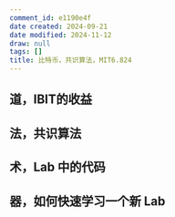 ```yaml
---
comment_id: e1190e4f
date created: 2024-09-21
date modified: 2024-11-12
draw: null
tags: []
title: 比特币，共识算法，MIT6.824
---
```

## 道，IBIT的收益

## 法，共识算法

## 术，Lab 中的代码

## 器，如何快速学习一个新 Lab

